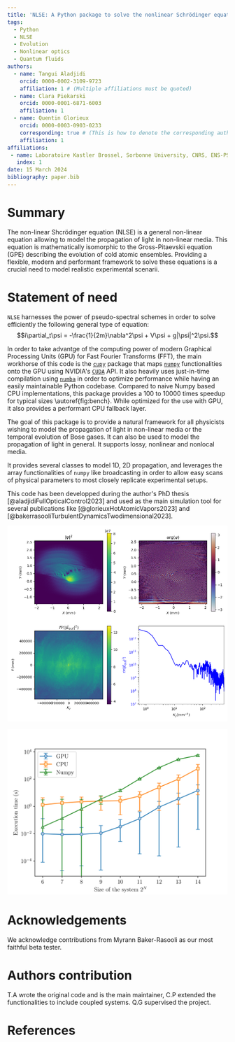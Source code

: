 ```yaml
---
title: 'NLSE: A Python package to solve the nonlinear Schrödinger equation'
tags:
  - Python
  - NLSE
  - Evolution
  - Nonlinear optics
  - Quantum fluids
authors:
  - name: Tangui Aladjidi
    orcid: 0000-0002-3109-9723
    affiliation: 1 # (Multiple affiliations must be quoted)
  - name: Clara Piekarski
    orcid: 0000-0001-6871-6003
    affiliation: 1
  - name: Quentin Glorieux
    orcid: 0000-0003-0903-0233
    corresponding: true # (This is how to denote the corresponding author)
    affiliation: 1
affiliations:
 - name: Laboratoire Kastler Brossel, Sorbonne University, CNRS, ENS-PSL University, Collège de France; 4 Place Jussieu, 75005 Paris, France
   index: 1
date: 15 March 2024
bibliography: paper.bib
---
```


# Summary

The non-linear Shcrödinger equation (NLSE) is a general non-linear equation allowing to model the propagation of light in non-linear media.
This equation is mathematically isomorphic to the Gross-Pitaevskii equation (GPE) describing the evolution of cold atomic ensembles.
Providing a flexible, modern and performant framework to solve these equations is a crucial need to model realistic experimental scenarii.

# Statement of need

`NLSE` harnesses the power of pseudo-spectral schemes in order to solve efficiently the following general type of equation:
$$i\partial_t\psi = -\frac{1}{2m}\nabla^2\psi + V\psi + g|\psi|^2\psi.$$

In order to take advantge of the computing power of modern Graphical Processing Units (GPU) for Fast Fourier Transforms (FFT), the main workhorse of this code is the [`cupy`](https://cupy.dev/) package that maps [`numpy`](https://numpy.org/) functionalities onto the GPU using NVIDIA's [`CUDA`](https://developer.nvidia.com/cuda-downloads) API.
It also heavily uses just-in-time compilation using [`numba`](https://numba.pydata.org/) in order to optimize performance while having an easily maintainable Python codebase.
Compared to naive Numpy based CPU implementations, this package provides a 100 to 10000 times speedup for typical sizes \autoref{fig:bench}.
While optimized for the use with GPU, it also provides a performant CPU fallback layer.

The goal of this package is to provide a natural framework for all physicists wishing to model the propagation of light in non-linear media or the temporal evolution of Bose gases. It can also be used to model the propagation of light in general.
It supports lossy, nonlinear and nonlocal media.

It provides several classes to model 1D, 2D propagation, and leverages the array functionalities of `numpy` like broadcasting in order to allow easy scans of physical parameters to most closely replicate experimental setups.

This code has been developped during the author's PhD thesis [@aladjidiFullOpticalControl2023] and used as the main simulation tool for several publications like [@glorieuxHotAtomicVapors2023] and [@bakerrasooliTurbulentDynamicsTwodimensional2023].

![Example of an output of the solver. A shearing layer is observed nucleating vortices, that are attracted towards the center due to an attractive potential. The density and phase of the field are represented as well as the momentum distribution in order to get a quick overview of the state of the field.\label{fig:output}](../img/output.png)

![CPU vs GPU benchmark for 1 cm of propagation (200 evolution steps).\label{fig:bench}](../img/benchmarks.png)

# Acknowledgements

We acknowledge contributions from Myrann Baker-Rasooli as our most faithful beta tester.

# Authors contribution

T.A wrote the original code and is the main maintainer, C.P extended the functionalities to include coupled systems. Q.G supervised the project.

# References